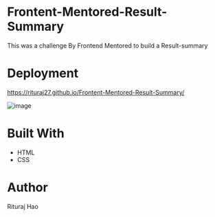 # Frontent-Mentored-Result-Summary

This was a challenge By  Frontend Mentored to build a Result-summary 

# Deployment

https://rituraj27.github.io/Frontent-Mentored-Result-Summary/

![image](https://github.com/Rituraj27/Frontent-Mentored-Result-Summary/assets/104149080/b3f2092e-3c80-408d-9445-387da7e0c4a9)

# Built With
* HTML
* CSS

# Author
Rituraj Hao
